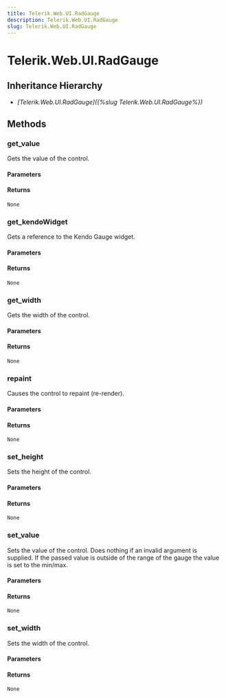 ```yaml
---
title: Telerik.Web.UI.RadGauge
description: Telerik.Web.UI.RadGauge
slug: Telerik.Web.UI.RadGauge
---
```


# Telerik.Web.UI.RadGauge  

## Inheritance Hierarchy

* *[Telerik.Web.UI.RadGauge]({%slug Telerik.Web.UI.RadGauge%})*


## Methods

###  get_value

Gets the value of the control.

#### Parameters

#### Returns

`None` 

### get_kendoWidget

Gets a reference to the Kendo Gauge widget.

#### Parameters

#### Returns

`None` 


### get_width

Gets the width of the control.

#### Parameters

#### Returns

`None` 

### repaint

Causes the control to repaint (re-render).

#### Parameters

#### Returns

`None` 

### set_height

Sets the height of the control.

#### Parameters

#### Returns

`None` 

### set_value

Sets the value of the control. Does nothing if an invalid argument is supplied. If the passed value is outside of the range of the gauge
                the value is set to the min/max.

#### Parameters

#### Returns

`None` 

### set_width

Sets the width of the control.

#### Parameters

#### Returns

`None` 


